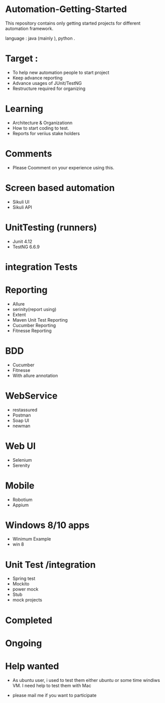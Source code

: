 # Automation-Getting-Started
This repository contains only getting started projects for different automation framework. 

language : java (mainly ), python .

# Target : 
- To help new automation people to start project 
- Keep advance reporting 
- Advance usages of JUnit/TestNG
- Restructure required for organizing 

# Learning 
- Architecture & Organizationn
- How to start coding to test.
- Reports for veriius stake holders 

# Comments
- Please Coomment on your experience using this.

# Screen based automation 
- Sikuli UI
- Sikuli API

# UnitTesting (runners)
- Junit 4.12
- TestNG 6.6.9

# integration Tests

# Reporting 
- Allure
- serinity(report using)
- Extent
- Maven Unit Test Reporting 
- Cucumber Reporting
- Fitnesse Reporting

# BDD 
- Cucumber
- Fitnesse
- With allure annotation

# WebService 
- restassured
- Postman
- Soap UI
- newman

# Web UI
- Selenium
- Serenity

# Mobile
- Robotium
- Appium

# Windows 8/10 apps
 - Winimum Example 
 - win 8

# Unit Test /integration 
- Spring test
- Mockito
- power mock 
- Stub
- mock projects 

# Completed 

# Ongoing
# Help wanted
- As ubuntu user, i used to test them either ubuntu or some time windiws VM. I need help to test them with Mac

- please mail me if you want to participate 
